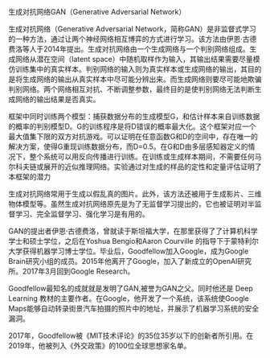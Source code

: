 

<!--
 * @version:
 * @Author:  StevenJokess https://github.com/StevenJokess
 * @Date: 2020-10-19 18:30:00
 * @LastEditors:  StevenJokess https://github.com/StevenJokess
 * @LastEditTime: 2020-10-19 19:51:47
 * @Description:
 * @TODO::
 * @Reference:
-->
生成对抗网络GAN（Generative Adversarial Network）

生成对抗网络（Generative Adversarial Network，简称GAN）是非监督式学习的一种方法，通过让两个神经网络相互博弈的方式进行学习。该方法由伊恩·古德费洛等人于2014年提出。生成对抗网络由一个生成网络与一个判别网络组成。生成网络从潜在空间（latent space）中随机取样作为输入，其输出结果需要尽量模仿训练集中的真实样本。判别网络的输入则为真实样本或生成网络的输出，其目的是将生成网络的输出从真实样本中尽可能分辨出来。而生成网络则要尽可能地欺骗判别网络。两个网络相互对抗、不断调整参数，最终目的是使判别网络无法判断生成网络的输出结果是否真实。

框架中同时训练两个模型：捕获数据分布的生成模型G，和估计样本来自训练数据的概率的判别模型D。G的训练程序是将D错误的概率最大化。这个框架对应一个最大值集下限的双方对抗游戏。可以证明在任意函数G和D的空间中，存在唯一的解决方案，使得G重现训练数据分布，而D=0.5。在G和D由多层感知器定义的情况下，整个系统可以用反向传播进行训练。在训练或生成样本期间，不需要任何马尔科夫链或展开的近似推理网络。实验通过对生成的样品的定性和定量评估证明了本框架的潜力

生成对抗网络常用于生成以假乱真的图片。此外，该方法还被用于生成影片、三维物体模型等。虽然生成对抗网络原先是为了无监督学习提出的，它也被证明对半监督学习、完全监督学习、强化学习是有用的。

GAN的提出者伊恩·古德费洛，曾就读于斯坦福大学，在那里获得了了计算机科学学士和硕士学位，之后在Yoshua Bengio和Aaron Courville 的指导下于蒙特利尔大学获得机器学习博士学位。毕业后，Goodfellow加入Google，成为Google Brain研究小组的成员。2015年他离开了Google，加入了新成立的OpenAI研究所。2017年3月回到Google Research。

Goodfellow最知名的成就就是发明了GAN,被誉为GAN之父。同时他还是 Deep Learning 教材的主要作者。在Google，他开发了一个系统，该系统使Google Maps能够自动转录街景汽车拍摄的照片中的地址，并展示了机器学习系统的安全漏洞。

2017年，Goodfellow被《MIT技术评论》的35位35岁以下的创新者所引用。在2019年，他被列入《外交政策》的100位全球思想家名单。

[1]: https://www.aminer.cn/ai-history
[2]: https://mrt.aminer.cn/5df49f20e8cc00e7af330f6b

